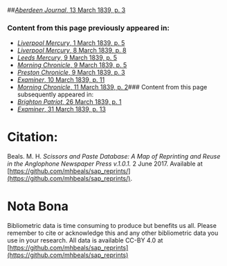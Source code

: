 ##[*Aberdeen Journal*, 13 March 1839, p. 3](https://mhbeals.github.io/sap_html/Aberdeen-Journal/Aberdeen-Journal-13-March-1839-p-3)

### Content from this page previously appeared in:
+ [*Liverpool Mercury*, 1 March 1839, p. 5](https://mhbeals.github.io/sap_html/Liverpool-Mercury/Liverpool-Mercury-1-March-1839-p-5)
+ [*Liverpool Mercury*, 8 March 1839, p. 8](https://mhbeals.github.io/sap_html/Liverpool-Mercury/Liverpool-Mercury-8-March-1839-p-8)
+ [*Leeds Mercury*, 9 March 1839, p. 5](https://mhbeals.github.io/sap_html/Leeds-Mercury/Leeds-Mercury-9-March-1839-p-5)
+ [*Morning Chronicle*, 9 March 1839, p. 5](https://mhbeals.github.io/sap_html/Morning-Chronicle/Morning-Chronicle-9-March-1839-p-5)
+ [*Preston Chronicle*, 9 March 1839, p. 3](https://mhbeals.github.io/sap_html/Preston-Chronicle/Preston-Chronicle-9-March-1839-p-3)
+ [*Examiner*, 10 March 1839, p. 11](https://mhbeals.github.io/sap_html/Examiner/Examiner-10-March-1839-p-11)
+ [*Morning Chronicle*, 11 March 1839, p. 2](https://mhbeals.github.io/sap_html/Morning-Chronicle/Morning-Chronicle-11-March-1839-p-2)### Content from this page subsequently appeared in:
+ [*Brighton Patriot*, 26 March 1839, p. 1](https://mhbeals.github.io/sap_html/Brighton-Patriot/Brighton-Patriot-26-March-1839-p-1)
+ [*Examiner*, 31 March 1839, p. 13](https://mhbeals.github.io/sap_html/Examiner/Examiner-31-March-1839-p-13)
                    
# Citation: 

Beals. M. H. *Scissors and Paste Database: A Map of Reprinting and Reuse in the Anglophone Newspaper Press v.1.0.1.* 2 June 2017. Available at [https://github.com/mhbeals/sap_reprints/](https://github.com/mhbeals/sap_reprints/). 
                    
# Nota Bona

Bibliometric data is time consuming to produce but benefits us all. Please remember to cite or acknowledge this and any other bibliometric data you use in your research. All data is available CC-BY 4.0 at [https://github.com/mhbeals/sap_reprints](https://github.com/mhbeals/sap_reprints)